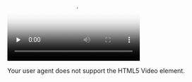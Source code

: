 <video id="video" controls="" preload="none"
    poster="http://media.w3.org/2010/05/sintel/poster.png">
    <source id="mp4" src="http://media.w3.org/2010/05/sintel/trailer.mp4" 
        type="video/mp4">
    <source id="webm" src="http://media.w3.org/2010/05/sintel/trailer.webm" 
        type="video/webm">
    <source id="ogv" src="http://media.w3.org/2010/05/sintel/trailer.ogv" 
        type="video/ogg">
    <p>Your user agent does not support the HTML5 Video element.</p>
</video>